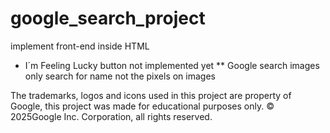 # google_search_project
implement front-end inside HTML

* I´m Feeling Lucky button not implemented yet
** Google search images only search for name not the pixels on images


The trademarks, logos and icons used in this project are property of Google, this project was made for educational purposes only.
© 2025Google Inc. Corporation, all rights reserved.
